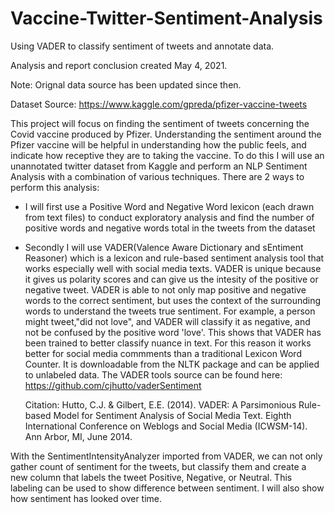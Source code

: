 # Vaccine-Twitter-Sentiment-Analysis
Using VADER to classify sentiment of tweets and annotate data.

 Analysis and report conclusion created May 4, 2021. 
 
 Note: Orignal data source has been updated since then.
 
 Dataset Source:  https://www.kaggle.com/gpreda/pfizer-vaccine-tweets


This project will focus on finding the sentiment of tweets concerning the Covid vaccine produced by Pfizer. Understanding the sentiment around the Pfizer vaccine will be helpful in understanding how the public feels, and indicate how receptive they are to taking the vaccine. To do this I will use an unannotated twitter dataset from Kaggle and perform an NLP Sentiment Analysis with a combination of various techniques. There are 2 ways to perform this analysis:

- I will first use a Positive Word and Negative Word lexicon (each drawn from text files) to conduct exploratory analysis and find the number of positive words and negative words total in the tweets from the dataset

- Secondly I will use VADER(Valence Aware Dictionary and sEntiment Reasoner) which is a lexicon and rule-based sentiment analysis tool that works especially well with social media texts. VADER is unique because it gives us polarity scores and can give us the intesity of the positive or negative tweet. VADER is able to not only map positive and negative words to the correct sentiment, but uses the context of the surrounding words to understand the tweets true sentiment. For example, a person might tweet,"did not love", and VADER will classify it as negative, and not be confused by the positive word 'love'. This shows that VADER has been trained to better classify nuance in text. For this reason it works better for social media commments than a traditional Lexicon Word Counter. It is downloadable from the NLTK package and can be applied to unlabeled data.
    The VADER tools source can be found here: https://github.com/cjhutto/vaderSentiment

    Citation: Hutto, C.J. & Gilbert, E.E. (2014). VADER: A Parsimonious Rule-based Model for Sentiment Analysis of Social Media Text. Eighth International Conference on Weblogs and Social Media (ICWSM-14). Ann Arbor, MI, June 2014.

With the SentimentIntensityAnalyzer imported from VADER, we can not only gather count of sentiment for the tweets, but classify them and create a new column that labels the tweet Positive, Negative, or Neutral. This labeling can be used to show difference between sentiment. I will also show how sentiment has looked over time.
